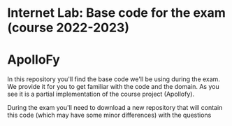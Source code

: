 # Internet Lab: Base code for the exam (course 2022-2023)
# ApolloFy

In this repository you'll find the base code we'll be using during the exam. We provide it for you to get familiar with the code and the domain.
As you see it is a partial implementation of the course project (Apollofy).

During the exam you'll need to download a new repository that will contain this code (which may have some minor differences) with the questions 

